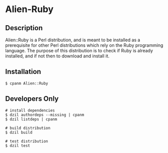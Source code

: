 # Alien-Ruby

## Description

Alien::Ruby is a Perl distribution, and is meant to be installed as a prerequisite for other Perl distributions which rely on the Ruby programming language. The purpose of this distribution is to check if Ruby is already installed, and if not then to download and install it.

## Installation

```
$ cpanm Alien::Ruby
```

## Developers Only

```
# install dependencies
$ dzil authordeps --missing | cpanm
$ dzil listdeps | cpanm

# build distribution
$ dzil build

# test distribution
$ dzil test
```

